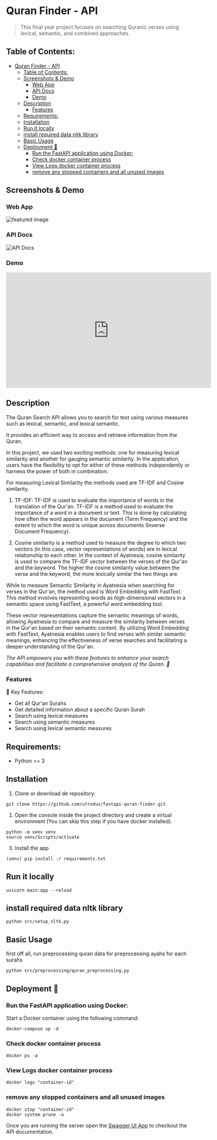 # Quran Finder - API
>   This final year project focuses on searching Quranic verses using lexical, semantic, and combined approaches.

## Table of Contents:

- [Quran Finder - API](#quran-finder---api)
  - [Table of Contents:](#table-of-contents)
  - [Screenshots \& Demo](#screenshots--demo)
    - [Web App](#web-app)
    - [API Docs](#api-docs)
    - [Demo](#demo)
  - [Description](#description)
    - [Features](#features)
  - [Requirements:](#requirements)
  - [Installation](#installation)
  - [Run it locally](#run-it-locally)
  - [install required data nltk library](#install-required-data-nltk-library)
  - [Basic Usage](#basic-usage)
  - [Deployment 🚀](#deployment-)
    - [Run the FastAPI application using Docker:](#run-the-fastapi-application-using-docker)
    - [Check docker container process](#check-docker-container-process)
    - [View Logs docker container process](#view-logs-docker-container-process)
    - [remove any stopped containers and all unused images](#remove-any-stopped-containers-and-all-unused-images)

## Screenshots & Demo
### Web App
![featured image](featured.png)

### API Docs
![API Docs](api_docs.png)

### Demo
<iframe width="560" height="315" src="https://drive.google.com/file/d/1e8TiNE4L0-hBtsoqf5fNUbTXHF3VUcwk/view?usp=drive_link" frameborder="0" allow="accelerometer; autoplay; clipboard-write; encrypted-media; gyroscope; picture-in-picture" allowfullscreen></iframe>


## Description
The Quran Search API allows you to search for text using various measures such as lexical, semantic, and lexical semantic.


It provides an efficient way to access and retrieve information from the Quran.


In this project, we used two exciting methods: one for measuring lexical similarity and another for gauging semantic similarity. In the application, users have the flexibility to opt for either of these methods independently or harness the power of both in combination.

For measuring Lexical Similarity the methods used are TF-IDF and Cosine similarity.

1.  TF-IDF: TF-IDF is used to evaluate the importance of words in the translation of the Qur'an. TF-IDF is a method used to evaluate the importance of a word in a document or text. This is done by calculating how often the word appears in the document (Term Frequency) and the extent to which the word is unique across documents (Inverse Document Frequency).
    
2.  Cosine similarity is a method used to measure the degree to which two vectors (in this case, vector representations of words) are in lexical relationship to each other. In the context of Ayatnesia, cosine similarity is used to compare the TF-IDF vector between the verses of the Qur'an and the keyword. The higher the cosine similarity value between the verse and the keyword, the more lexically similar the two things are.

While to measure Semantic Similarity in Ayatnesia when searching for verses in the Qur'an, the method used is Word Embedding with FastText. This method involves representing words as high-dimensional vectors in a semantic space using FastText, a powerful word embedding tool. 

These vector representations capture the semantic meanings of words, allowing Ayatnesia to compare and measure the similarity between verses in the Qur'an based on their semantic content. By utilizing Word Embedding with FastText, Ayatnesia enables users to find verses with similar semantic meanings, enhancing the effectiveness of verse searches and facilitating a deeper understanding of the Qur'an.


*The API empowers you with these features to enhance your search capabilities and facilitate a comprehensive analysis of the Quran. 🚀*

### Features
💎 Key Features:
- Get all Qur'an Surahs 
- Get detailed information about a specific Quran Surah 
- Search using lexical measures 
- Search using semantic measures 
- Search using lexical semantic measures 

## Requirements:

- Python >= 3

## Installation

1. Clone or download de repository:
```
git clone https://github.com/utrodus/fastapi-quran-finder.git
```

1. Open the console inside the project directory and create a virtual environment (You can skip this step if you have docker installed).

```git bash
python -m venv venv
source venv/Scripts/activate
```

3. Install the app

```git bash
(venv) pip install -r requirements.txt
```

## Run it locally

```git bash
uvicorn main:app --reload
```

## install required data nltk library

```git bash
python src/setup_nltk.py
```

## Basic Usage

first off all, run preprocessing quran data for preprocessing ayahs for each surahs

```git bash
python src/preprocessing/quran_preprocessing.py
```

## Deployment 🚀
### Run the FastAPI application using Docker:
Start a Docker container using the following command:

```git bash
docker-compose up -d
```

### Check docker container process
```git bash
docker ps -a
```

### View Logs docker container process
```git bash
docker logs "container-id"
```

### remove any stopped containers and all unused images
```git bash
docker stop "container-id"
docker system prune -a
```



Once you are running the server open the [Swagger UI App](http://localhost:8000/docs) to checkout the API documentation.
